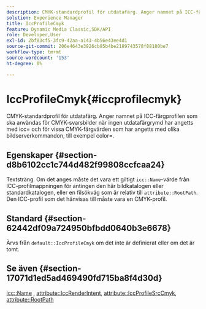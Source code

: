 ```yaml
---
description: CMYK-standardprofil för utdatafärg. Anger namnet på ICC-färgprofilen som ska användas för CMYK-svarsbilder när ingen utdatafärgrymd har angetts med icc= och för vissa CMYK-färgvärden som har angetts med olika bildserverkommandon, till exempel color=.
solution: Experience Manager
title: IccProfileCmyk
feature: Dynamic Media Classic,SDK/API
role: Developer,User
exl-id: 2bf83cf5-3fc9-42aa-a143-4b56e43ee4d1
source-git-commit: 206e4643e3926cb85b4be2189743578f88180be7
workflow-type: tm+mt
source-wordcount: '153'
ht-degree: 0%

---
```


# IccProfileCmyk{#iccprofilecmyk}

CMYK-standardprofil för utdatafärg. Anger namnet på ICC-färgprofilen som ska användas för CMYK-svarsbilder när ingen utdatafärgrymd har angetts med icc= och för vissa CMYK-färgvärden som har angetts med olika bildserverkommandon, till exempel color=.

## Egenskaper {#section-d8b6102cc1c744d482f99808ccfcaa24}

Textsträng. Om det anges måste det vara ett giltigt `icc::Name`-värde från ICC-profilmappningen för antingen den här bildkatalogen eller standardkatalogen, eller en filsökväg som är relativ till `attribute::RootPath`. Den ICC-profil som det hänvisas till måste vara en CMYK-profil.

## Standard {#section-62442df09a724950bfbdd0640b3e6678}

Ärvs från `default::IccProfileCmyk` om det inte är definierat eller om det är tomt.

## Se även {#section-17071d1ed5ad469490fd715ba8f4d30d}

[icc::Name](../../../../../is-api/image-catalog/image-serving-api-ref/c-image-catalog-reference/c-icc-profile-map-reference/r-name-icc.md#reference-9e7d3c8e35434981a3dfac66b8946cbe) ,  [attribute::IccRenderIntent](../../../../../is-api/image-catalog/image-serving-api-ref/c-image-catalog-reference/c-attributes-reference/r-iccrenderintent.md#reference-012f207f28bd4406a5368d23ed95a51f),  [attribute::IccProfileSrcCmyk](../../../../../is-api/image-catalog/image-serving-api-ref/c-image-catalog-reference/c-attributes-reference/r-iccprofilesrccmyk.md#reference-b57196dfe5db41fe88bd0828ed4ec728),  [attribute::RootPath](../../../../../is-api/image-catalog/image-serving-api-ref/c-image-catalog-reference/c-attributes-reference/r-rootpath.md#reference-17d57e5967be403b8408fa7214017494)
